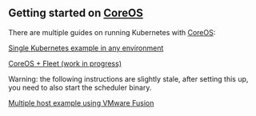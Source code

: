 ## Getting started on [CoreOS](http://coreos.com)

There are multiple guides on running Kubernetes with [CoreOS](http://coreos.com):

[Single Kubernetes example in any environment](https://github.com/kelseyhightower/kubernetes-coreos)


[CoreOS + Fleet (work in progress)](https://github.com/kelseyhightower/kubernetes-fleet-tutorial)

Warning: the following instructions are slightly stale, after setting this up, you need to also start the scheduler binary.

[Multiple host example using VMware Fusion](http://coreos.com/blog/running-kubernetes-example-on-CoreOS-part-2/)

